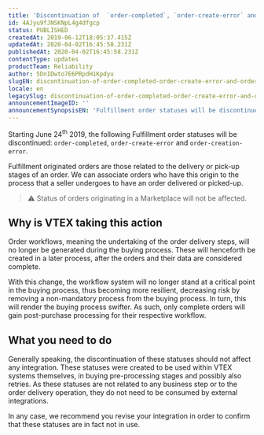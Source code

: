 ```yaml
---
title: 'Discontinuation of  `order-completed`, `order-create-error` and `order-creation-error` order fulfillment statuses'
id: 4AJyu9fJNSKNpL4g4dfgcp
status: PUBLISHED
createdAt: 2019-06-12T18:05:37.415Z
updatedAt: 2020-04-02T16:45:58.231Z
publishedAt: 2020-04-02T16:45:58.231Z
contentType: updates
productTeam: Reliability
author: 5DnIDwto7E6PRpdH1Kpdyu
slugEN: discontinuation-of-order-completed-order-create-error-and-order-creation
locale: en
legacySlug: discontinuation-of-order-completed-order-create-error-and-order-creation
announcementImageID: ''
announcementSynopsisEN: 'Fulfillment order statuses will be discontinued: `order-completed``order-create-error` `order-creation-error`'
---
```


Starting June 24<sup>th</sup> 2019, the following Fulfillment order statuses will be discontinued: `order-completed`, `order-create-error` and `order-creation-error`.

Fulfillment originated orders are those related to the delivery or pick-up stages of an order. We can associate orders who have this origin to the process that a seller undergoes to have an order delivered or picked-up.

> ⚠️ Status of orders originating in a Marketplace will not be affected.

## Why is VTEX taking this action

Order workflows, meaning the undertaking of the order delivery steps, will no longer be generated during the buying process. These will henceforth be created in a later process, after the orders and their data are considered complete.

With this change, the workflow system will no longer stand at a critical point in the buying process, thus becoming more resilient, decreasing risk by removing a non-mandatory process from the buying process.  In turn, this will render the buying process swifter. As such, only complete orders will gain post-purchase processing for their respective workflow.

## What you need to do

Generally speaking, the discontinuation of these statuses should not affect any integration. These statuses were created to be used within VTEX systems themselves, in buying pre-processing stages and possibly also retries. As these statuses are not related to any business step or to the order delivery operation, they do not need to be consumed by external integrations.

In any case, we recommend you revise your integration in order to confirm that these statuses are in fact not in use.  
